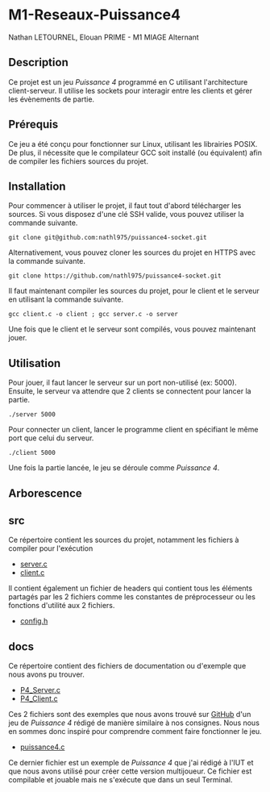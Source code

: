 # M1-Reseaux-Puissance4
Nathan LETOURNEL, Elouan PRIME - M1 MIAGE Alternant

## Description
Ce projet est un jeu _Puissance 4_ programmé en C utilisant l'architecture client-serveur.
Il utilise les sockets pour interagir entre les clients et gérer les évènements de partie.

## Prérequis
Ce jeu a été conçu pour fonctionner sur Linux, utilisant les librairies POSIX. 
De plus, il nécessite que le compilateur GCC soit installé (ou équivalent) afin de compiler les fichiers sources du projet.

## Installation
Pour commencer à utiliser le projet, il faut tout d'abord télécharger les sources. Si vous disposez d'une clé SSH valide, 
vous pouvez utiliser la commande suivante.
```shell
git clone git@github.com:nathl975/puissance4-socket.git
```
Alternativement, vous pouvez cloner les sources du projet en HTTPS avec la commande suivante.
```shell
git clone https://github.com/nathl975/puissance4-socket.git
```
Il faut maintenant compiler les sources du projet, pour le client et le serveur en utilisant la commande suivante.
```shell
gcc client.c -o client ; gcc server.c -o server
```
Une fois que le client et le serveur sont compilés, vous pouvez maintenant jouer.

## Utilisation
Pour jouer, il faut lancer le serveur sur un port non-utilisé (ex: 5000). Ensuite, le serveur va attendre que 2 clients se connectent pour lancer la partie.
```shell
./server 5000
```
Pour connecter un client, lancer le programme client en spécifiant le même port que celui du serveur.
```shell
./client 5000
```
Une fois la partie lancée, le jeu se déroule comme _Puissance 4_.

## Arborescence
## src
Ce répertoire contient les sources du projet, notamment les fichiers à compiler pour l'exécution
* [server.c](src/server.c)
* [client.c](src/client.c)

Il contient également un fichier de headers qui contient tous les éléments partagés par les 2 fichiers comme les constantes de préprocesseur ou les fonctions d'utilité aux 2 fichiers.
* [config.h](src/config.h)
## docs
Ce répertoire contient des fichiers de documentation ou d'exemple que nous avons pu trouver.
* [P4_Server.c](docs/P4_Server.c)
* [P4_Client.c](docs/P4_Client.c)

Ces 2 fichiers sont des exemples que nous avons trouvé sur [GitHub](https://github.com/nikanorivanovitch/Puissance-4) d'un jeu de _Puissance 4_ rédigé de manière similaire à nos consignes.
Nous nous en sommes donc inspiré pour comprendre comment faire fonctionner le jeu.
* [puissance4.c](docs/puissance4.c)

Ce dernier fichier est un exemple de _Puissance 4_ que j'ai rédigé à l'IUT et que nous avons utilisé pour créer cette version multijoueur. Ce fichier est compilable et jouable mais ne s'exécute que dans un seul Terminal.